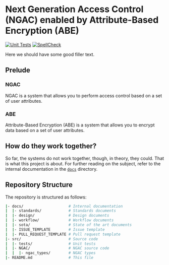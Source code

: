# Next Generation Access Control (NGAC) enabled by Attribute-Based Encryption (ABE)

[![Unit Tests](https://github.com/ivario123/NGAC_ABE/actions/workflows/unit_tests.yml/badge.svg?branch=ngac_boilerplate)](https://github.com/ivario123/NGAC_ABE/actions/workflows/unit_tests.yml) [![SpellCheck](https://github.com/ivario123/NGAC_ABE/actions/workflows/spellcheck.yml/badge.svg?branch=ngac_boilerplate)](https://github.com/ivario123/NGAC_ABE/actions/workflows/spellcheck.yml) 

Here we should have some good filler text.

## Prelude

### NGAC

NGAC is a system that allows you to perform access control based on a set of user attributes.

### ABE

Attribute-Based Encryption (ABE) is a system that allows you to encrypt data based on a set of user attributes.

## How do they work together?

So far, the systems do not work together, though, in theory, they could.
That is what this project is about.  For further reading on the subject, refer to the internal documentation in the [`docs`](./docs/) directory.

## Repository Structure

The repository is structured as follows:

```bash
|- docs/                    # Internal documentation
|  |- standards/            # Standards documents
|  |- design/               # Design documents
|  |- workflow/             # Workflow documents
|  |- sota/                 # State of the art documents
|  |- ISSUE_TEMPLATE        # Issue template
|  |- PULL_REQUEST_TEMPLATE # Pull request template
|- src/                     # Source code
|  |- tests/                # Unit tests
|  |- NGAC/                 # NGAC source code
|  |  |- ngac_types/        # NGAC types
|- README.md                # This file
```

